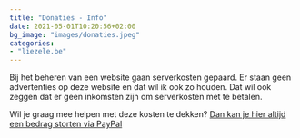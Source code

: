 ```yaml
---
title: "Donaties - Info"
date: 2021-05-01T10:20:56+02:00
bg_image: "images/donaties.jpeg"
categories:
- "liezele.be"
---
```

Bij het beheren van een website gaan serverkosten gepaard.
Er staan geen advertenties op deze website en dat wil ik ook zo houden.
Dat wil ook zeggen dat er geen inkomsten zijn om serverkosten met te betalen.


Wil je graag mee helpen met deze kosten te dekken?
<a href="https://www.paypal.com/donate?hosted_button_id=KBQ48HAECNC56" target="_blank" class="umami--click--paypal-button">
    Dan kan je hier altijd een bedrag storten via PayPal
</a>
